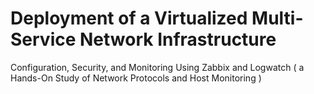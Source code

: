 # Deployment of a Virtualized Multi-Service Network Infrastructure
Configuration, Security, and Monitoring Using Zabbix and Logwatch 
( a Hands-On Study of Network Protocols and Host Monitoring )
